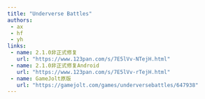```yaml
---
title: "Underverse Battles"
authors:
 - ax
 - hf
 - yh
links:
 - name: 2.1.0非正式修复
   url: "https://www.123pan.com/s/7E5lVv-NTejH.html"
 - name: 2.1.0非正式修复Android
   url: "https://www.123pan.com/s/7E5lVv-rTejH.html"
 - name: GameJolt原版
   url: "https://gamejolt.com/games/underversebattles/647938"
---
```

